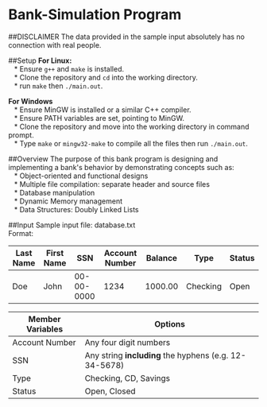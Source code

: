 # Bank-Simulation Program

##DISCLAIMER
The data provided in the sample input absolutely has no connection with real people.

##Setup
<strong>For Linux: </strong><br/>
&nbsp;&nbsp;&nbsp;* Ensure ```g++``` and ```make``` is installed.<br/>
&nbsp;&nbsp;&nbsp;* Clone the repository and ```cd``` into the working directory.<br/>
&nbsp;&nbsp;&nbsp;* run ```make``` then ```./main.out```. <br/>

<strong>For Windows </strong></br>
&nbsp;&nbsp;&nbsp;* Ensure MinGW is installed or a similar C++ compiler. <br/>
&nbsp;&nbsp;&nbsp;* Ensure PATH variables are set, pointing to MinGW. <br/>
&nbsp;&nbsp;&nbsp;* Clone the repository and move into the working directory in command prompt. <br/>
&nbsp;&nbsp;&nbsp;* Type ```make``` or ```mingw32-make``` to compile all the files then run ```./main.out```.

##Overview
The purpose of this bank program is designing and implementing a bank's behavior by demonstrating concepts such as:<br/>
&nbsp;&nbsp;&nbsp;* Object-oriented and functional designs <br/>
&nbsp;&nbsp;&nbsp;* Multiple file compilation: separate header and source files <br/>
&nbsp;&nbsp;&nbsp;* Database manipulation<br/>
&nbsp;&nbsp;&nbsp;* Dynamic Memory management<br/>
&nbsp;&nbsp;&nbsp;* Data Structures: Doubly Linked Lists <br/>

##Input
Sample input file: database.txt<br/>
Format:<br/>

Last Name | First Name | SSN | Account Number | Balance | Type | Status
--------- | ---------- | --- | -------------- | ------- | ---- | ------
Doe | John | 00-00-0000 | 1234 | 1000.00 | Checking | Open

Member Variables | Options
---------------- | -------
Account Number | Any four digit numbers
SSN | Any string <strong>including</strong> the hyphens (e.g. 12-34-5678)
Type | Checking, CD, Savings
Status | Open, Closed
